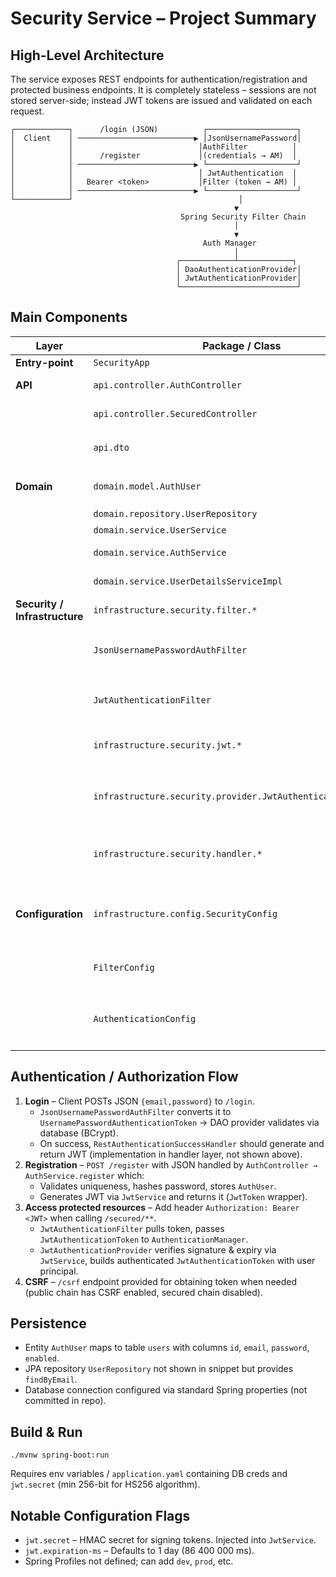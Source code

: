 # Security Service – Project Summary

## High-Level Architecture
The service exposes REST endpoints for authentication/registration and protected business endpoints. It is completely stateless – sessions are not stored server-side; instead JWT tokens are issued and validated on each request.

```
┌────────────┐      /login (JSON)          ┌────────────────────┐
│  Client    │ ──────────────────────────▶ │JsonUsernamePassword│
│            │                            │AuthFilter          │
│            │      /register             │(credentials → AM)  │
│            │ ──────────────────────────▶ └────────────────────┘
│            │                            │ JwtAuthentication  │
│            │   Bearer <token>           │Filter (token → AM) │
│            │ ──────────────────────────▶ └────────────────────┘
└────────────┘                                     │
                                                  ▼
                                      Spring Security Filter Chain
                                                  │
                                                  ▼
                                           Auth Manager
                                                  │
                                     ┌────────────┴────────────┐
                                     │ DaoAuthenticationProvider│
                                     │ JwtAuthenticationProvider│
                                     └──────────────────────────┘
```

## Main Components
| Layer | Package / Class | Responsibility |
|-------|-----------------|----------------|
| **Entry-point** | `SecurityApp` | Spring Boot launcher |
| **API** | `api.controller.AuthController` | `/register` & `/csrf` endpoints |
| | `api.controller.SecuredController` | `/secured/**` sample endpoint |
| | `api.dto` | `LoginRequest`, `RegistrationRequest` DTOs |
| **Domain** | `domain.model.AuthUser` | JPA entity implementing `UserDetails` |
| | `domain.repository.UserRepository` | `findByEmail`, `save` |
| | `domain.service.UserService` | Persistence helper |
| | `domain.service.AuthService` | Handles registration & token issuance |
| | `domain.service.UserDetailsServiceImpl` | Required by Spring Security |
| **Security / Infrastructure** | `infrastructure.security.filter.*` | Custom servlet filters |
| | `JsonUsernamePasswordAuthFilter` | Reads JSON body `{email, password}` at `/login` and delegates to `AuthenticationManager` |
| | `JwtAuthenticationFilter` | Extracts `Authorization: Bearer` header and builds `JwtAuthenticationToken` |
| | `infrastructure.security.jwt.*` | Token wrapper, signing/verification logic (`JwtService`) |
| | `infrastructure.security.provider.JwtAuthenticationProvider` | Converts `JwtAuthenticationToken` to authenticated principle using `JwtService` |
| | `infrastructure.security.handler.*` | REST-style success / failure / entry-point / access-denied handlers |
| **Configuration** | `infrastructure.config.SecurityConfig` | Two `SecurityFilterChain`s: `public` (`/login`, `/register`, `/csrf`) and `secured` (`/secured/**`) |
| | `FilterConfig` | Wires filters and success/failure handlers |
| | `AuthenticationConfig` | Builds custom `AuthenticationManager` with DAO & JWT providers; defines `BCryptPasswordEncoder` |

## Authentication / Authorization Flow
1. **Login** – Client POSTs JSON `{email,password}` to `/login`.
   * `JsonUsernamePasswordAuthFilter` converts it to `UsernamePasswordAuthenticationToken` → DAO provider validates via database (BCrypt).
   * On success, `RestAuthenticationSuccessHandler` should generate and return JWT (implementation in handler layer, not shown above).
2. **Registration** – `POST /register` with JSON handled by `AuthController → AuthService.register` which:
   * Validates uniqueness, hashes password, stores `AuthUser`.
   * Generates JWT via `JwtService` and returns it (`JwtToken` wrapper).
3. **Access protected resources** – Add header `Authorization: Bearer <JWT>` when calling `/secured/**`.
   * `JwtAuthenticationFilter` pulls token, passes `JwtAuthenticationToken` to `AuthenticationManager`.
   * `JwtAuthenticationProvider` verifies signature & expiry via `JwtService`, builds authenticated `JwtAuthenticationToken` with user principal.
4. **CSRF** – `/csrf` endpoint provided for obtaining token when needed (public chain has CSRF enabled, secured chain disabled).

## Persistence
* Entity `AuthUser` maps to table `users` with columns `id`, `email`, `password`, `enabled`.
* JPA repository `UserRepository` not shown in snippet but provides `findByEmail`.
* Database connection configured via standard Spring properties (not committed in repo).

## Build & Run
```
./mvnw spring-boot:run
```
Requires env variables / `application.yaml` containing DB creds and `jwt.secret` (min 256-bit for HS256 algorithm).

## Notable Configuration Flags
* `jwt.secret` – HMAC secret for signing tokens. Injected into `JwtService`.
* `jwt.expiration-ms` – Defaults to 1 day (86 400 000 ms).
* Spring Profiles not defined; can add `dev`, `prod`, etc.
